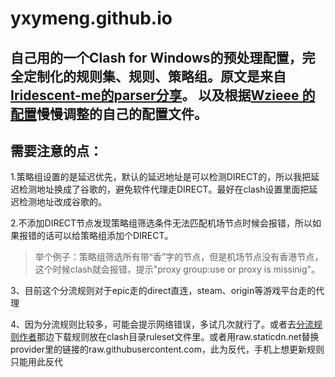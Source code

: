 # yxymeng.github.io
自己用的一个Clash for Windows的预处理配置，完全定制化的规则集、规则、策略组。原文是来自[Iridescent-me的parser分享](https://github.com/Fndroid/clash_for_windows_pkg/issues/2193)。
以及根据[Wzieee 的配置](https://github.com/Fndroid/clash_for_windows_pkg/issues/2729)慢慢调整的自己的配置文件。
---
## 需要注意的点：
1.策略组设置的是延迟优先，默认的延迟地址是可以检测DIRECT的，所以我把延迟检测地址换成了谷歌的，避免软件代理走DIRECT。最好在clash设置里面把延迟检测地址改成谷歌的。  

2.不添加DIRECT节点发现策略组筛选条件无法匹配机场节点时候会报错，所以如果报错的话可以给策略组添加个DIRECT。
>举个例子：策略组筛选所有带“香”字的节点，但是机场节点没有香港节点，这个时候clash就会报错，提示"proxy group:use or proxy is missinig"。

3、目前这个分流规则对于epic走的direct直连，steam、origin等游戏平台走的代理

4、因为分流规则比较多，可能会提示网络错误，多试几次就行了。或者去[分流规则作者](https://github.com/Loyalsoldier/clash-rules)那边下载规则放在clash目录ruleset文件里。或者用raw.staticdn.net替换provider里的链接的raw.githubusercontent.com，此为反代，手机上想更新规则只能用此反代
